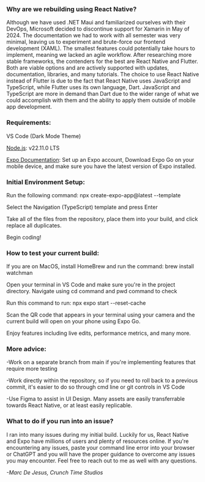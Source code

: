 <h3>Why are we rebuilding using React Native?</h3>
<p>Although we have used .NET Maui and familiarized ourselves with their DevOps, Microsoft decided to discontinue support for Xamarin in May of 2024. The documentation we had to work with all semester was very minimal, leaving us to experiment and brute-force our frontend development (XAML). The smallest features could potentially take hours to implement, meaning we lacked an agile workflow. After researching more stable frameworks, the contenders for the best are React Native and Flutter. Both are viable options and are actively supported with updates, documentation, libraries, and many tutorials. The choice to use React Native instead of Flutter is due to the fact that React Native uses JavaScript and TypeScript, while Flutter uses its own language, Dart. JavaScript and TypeScript are more in demand than Dart due to the wider range of what we could accomplish with them and the ability to apply them outside of mobile app development.</p>

<h3>Requirements:</h3>

VS Code (Dark Mode Theme)

<a href="https://nodejs.org/en">Node.js</a>: v22.11.0 LTS

<a href="https://docs.expo.dev/">Expo Documentation</a>: Set up an Expo account, Download Expo Go on your mobile device, and make sure you have the latest version of Expo installed.

<h3>Initial Environment Setup:</h3>

<p>Run the following command: npx create-expo-app@latest --template</p>
<p>Select the Navigation (TypeScript) template and press Enter</p>
<p>Take all of the files from the repository, place them into your build, and click replace all duplicates.</p>
<p>Begin coding!</p>

<h3>How to test your current build:</h3>

<p>If you are on MacOS, install HomeBrew and run the command: brew install watchman</p>
<p>Open your terminal in VS Code and make sure you're in the project directory. Navigate using cd command and pwd command to check</p>
<p>Run this command to run: npx expo start --reset-cache</p>
<p>Scan the QR code that appears in your terminal using your camera and the current build will open on your phone using Expo Go.</p>
<p>Enjoy features including live edits, performance metrics, and many more.</p>

<h3>More advice:</h3>
<p>-Work on a separate branch from main if you're implementing features that require more testing</p>
<p>-Work directly within the repository, so if you need to roll back to a previous commit, it's easier to do so through cmd line or git controls in VS Code</p>
<p>-Use Figma to assist in UI Design. Many assets are easily transferrable towards React Native, or at least easily replicable.</p>

<h3>What to do if you run into an issue?</h3>
<p>I ran into many issues during my initial build. Luckily for us, React Native and Expo have millions of users and plenty of resources online. If you're encountering any issues, paste your command line error into your browser or ChatGPT and you will have the proper guidance to overcome any issues you may encounter. Feel free to reach out to me as well with any questions.</p>

<p><i>-Marc De Jesus, Crunch Time Studios</i></p>
